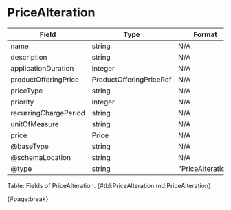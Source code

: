 <!--
    ATTENTION: This file was generated via gradle!
               Do NOT manually edit this file! Any such changes will be overwritten!
-->

# PriceAlteration

| Field | Type | Format | Required |
| ------- | ------- | ------- | --- |
| name | string | N/A | No |
| description | string | N/A | No |
| applicationDuration | integer | N/A | No |
| productOfferingPrice | ProductOfferingPriceRef | N/A | No |
| priceType | string | N/A | No |
| priority | integer | N/A | No |
| recurringChargePeriod | string | N/A | No |
| unitOfMeasure | string | N/A | No |
| price | Price | N/A | No |
| @baseType | string | N/A | No |
| @schemaLocation | string | N/A | No |
| @type | string | "PriceAlteration" | Yes |

Table: Fields of PriceAlteration. {#tbl:PriceAlteration.md:PriceAlteration}

{#page:break}

